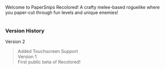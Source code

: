 Welcome to PaperSnips Recolored! A crafty melee-based roguelike where you paper-cut through fun levels and unique enemies! <br>
<br/>
### Version History <br/>
Version 2 <br/>
> Added Touchscreen Support <br/>
Version 1 <br/>
> First public beta of Recolored! <br/>
